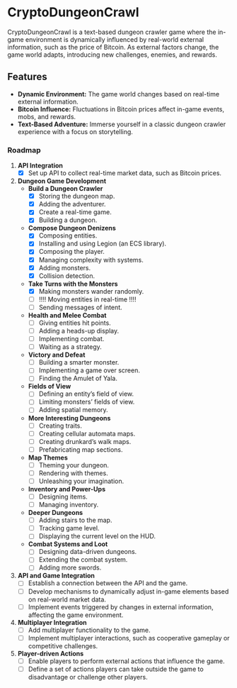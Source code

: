 # CryptoDungeonCrawl
CryptoDungeonCrawl is a text-based dungeon crawler game where the in-game environment is dynamically influenced by real-world external information, such as the price of Bitcoin. As external factors change, the game world adapts, introducing new challenges, enemies, and rewards.

## Features
- **Dynamic Environment:** The game world changes based on real-time external information.
- **Bitcoin Influence:** Fluctuations in Bitcoin prices affect in-game events, mobs, and rewards.
- **Text-Based Adventure:** Immerse yourself in a classic dungeon crawler experience with a focus on storytelling.

### Roadmap

1. **API Integration**
   - [x] Set up API to collect real-time market data, such as Bitcoin prices.

2. **Dungeon Game Development**
   - **Build a Dungeon Crawler**
     - [x] Storing the dungeon map.
     - [x] Adding the adventurer.
     - [x] Create a real-time game.
     - [x] Building a dungeon.
         
   - **Compose Dungeon Denizens**
     - [x] Composing entities.
     - [x] Installing and using Legion (an ECS library).
     - [x] Composing the player.
     - [x] Managing complexity with systems.
     - [x] Adding monsters.
     - [x] Collision detection.

   - **Take Turns with the Monsters**
     - [x] Making monsters wander randomly.
     - [ ] !!!! Moving entities in real-time !!!!
     - [ ] Sending messages of intent.

   - **Health and Melee Combat**
     - [ ] Giving entities hit points.
     - [ ] Adding a heads-up display.
     - [ ] Implementing combat.
     - [ ] Waiting as a strategy.

   - **Victory and Defeat**
     - [ ] Building a smarter monster.
     - [ ] Implementing a game over screen.
     - [ ] Finding the Amulet of Yala.

   - **Fields of View**
     - [ ] Defining an entity’s field of view.
     - [ ] Limiting monsters’ fields of view.
     - [ ] Adding spatial memory.

   - **More Interesting Dungeons**
     - [ ] Creating traits.
     - [ ] Creating cellular automata maps.
     - [ ] Creating drunkard’s walk maps.
     - [ ] Prefabricating map sections.

   - **Map Themes**
     - [ ] Theming your dungeon.
     - [ ] Rendering with themes.
     - [ ] Unleashing your imagination.

   - **Inventory and Power-Ups**
     - [ ] Designing items.
     - [ ] Managing inventory.
    
   - **Deeper Dungeons**
     - [ ] Adding stairs to the map.
     - [ ] Tracking game level.
     - [ ] Displaying the current level on the HUD.

   - **Combat Systems and Loot**
     - [ ] Designing data-driven dungeons.
     - [ ] Extending the combat system.
     - [ ] Adding more swords.

3. **API and Game Integration**
   - [ ] Establish a connection between the API and the game.
   - [ ] Develop mechanisms to dynamically adjust in-game elements based on real-world market data.
   - [ ] Implement events triggered by changes in external information, affecting the game environment.

4. **Multiplayer Integration**
   - [ ] Add multiplayer functionality to the game.
   - [ ] Implement multiplayer interactions, such as cooperative gameplay or competitive challenges.

5. **Player-driven Actions**
   - [ ] Enable players to perform external actions that influence the game.
   - [ ] Define a set of actions players can take outside the game to disadvantage or challenge other players.
